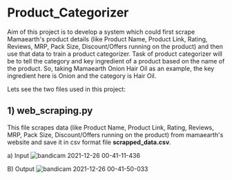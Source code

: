# Product_Categorizer

Aim of this project is to develop a system which could first scrape Mamaearth's product details (like Product Name, Product Link, Rating, Reviews, MRP, Pack Size, Discount/Offers running on the product) and then use that data to train a product categorizer. Task of product categorizer will be to tell the category and key ingredient of a product based on the name of the product. So, taking Mamaearth Onion Hair Oil as an example, the key ingredient here is Onion and the category is Hair Oil.

Lets see the two files used in this project:

## 1) web_scraping.py
This file scrapes data (like Product Name, Product Link, Rating, Reviews, MRP, Pack Size, Discount/Offers running on the product) from mamaearth's website and save it in csv format file **scrapped_data.csv**.

a) Input 
![bandicam 2021-12-26 00-41-11-436](https://user-images.githubusercontent.com/71775151/147391998-b9e1621f-a785-400f-8711-c4b20d722230.jpg)

B) Output
![bandicam 2021-12-26 00-41-50-033](https://user-images.githubusercontent.com/71775151/147392009-e5f9309b-ce44-4c61-9494-bd047c44b2ce.jpg)
